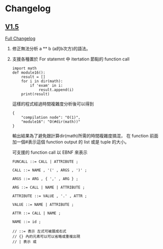 # Changelog
## [V1.5](https://github.com/chunlin-pan/DYSTA/releases/tag/v1.5)
[Full Changelog](https://github.com/chunlin-pan/DYSTA/compare/chunlin-pan:v1.4...v1.5)
1. 修正無法分析 a ** b (a的b次方)的語法。
2. 支援各種置於 For statemnt 中 itertation 節點的 function call
    ```py=
    import math
    def module16():
        result = []
        for i in dir(math):
            if 'exam' in i:
                result.append(i)
        print(result)
    ```
    這樣的程式經過時間複雜度分析後可以得到
    ```json=
    {
        "compilation node": "O(1)",
        "module16": "O(#dir(math))"
    }
    ```
    輸出結果為了避免跟計算dir(math)所需的時間複雜度搞混，
    在 function 前面加一個#表示這個 function output 的 list 或是 tuple 的大小。

    可支援的 function call 以 EBNF 來表示
    ```
    FUNCALL ::= CALL | ATTRIBUTE ;

    CALL ::= NAME , '(' , ARGS , ')' ;

    ARGS ::= ARG , { ',' , ARG } ;

    ARG ::= CALL | NAME | ATTRIBUTE ;

    ATTRIBUTE ::= VALUE , '.' , ATTR ;

    VALUE ::= NAME | ATTRIBUTE ;

    ATTR ::= CALL | NAME ;

    NAME ::= id ;

    // ::= 表示 左式可被展成右式
    // {} 內的元素可以可以省略或重複出現
    // | 表示 或
    ```
